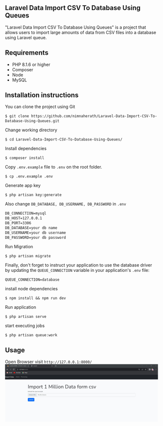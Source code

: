 ## Laravel Data Import CSV To Database Using Queues

"Laravel Data Import CSV To Database Using Queues" is a project that allows users to import large amounts of data from CSV files into a database using Laravel queue.

## Requirements 
- PHP 8.1.6 or higher
- Composer
- Node
- MySQL

## Installation instructions

You can clone the project using Git


```
$ git clone https://github.com/nimnaherath/Laravel-Data-Import-CSV-To-Database-Using-Queues.git
```

Change working  directory

```
$ cd Laravel-Data-Import-CSV-To-Database-Using-Queues/
```
Install dependencies 
```
$ composer install
```

Copy `.env.example` file to `.env` on the root folder.
```
$ cp .env.example .env
```

Generate app key
```
$ php artisan key:generate
```

Also change `DB_DATABASE, DB_USERNAME, DB_PASSWORD` in `.env`

```
DB_CONNECTION=mysql
DB_HOST=127.0.0.1
DB_PORT=3306
DB_DATABASE=your db name
DB_USERNAME=your db username
DB_PASSWORD=your db password
```
Run Migration 
```
$ php artisan migrate
```

Finally, don't forget to instruct your application to use the database driver by updating the `QUEUE_CONNECTION` variable in your application's `.env` file:

```
QUEUE_CONNECTION=database
```

install node dependencies

```
$ npm install && npm run dev
```


Run application 
```
$ php artisan serve
```

start executing jobs
```
$ php artisan queue:work
```

## Usage 

Open Browser visit `http://127.0.0.1:8000/`
![Home Page](https://github.com/nimnaherath/Laravel-Data-Import-CSV-To-Database-Using-Queues/blob/master/img/1.jpg)

